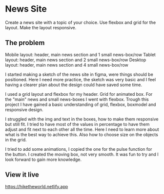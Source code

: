 # News Site

Create a news site with a topic of your choice. Use flexbox and grid for the layout. Make the layout responsive.

## The problem
Mobile layout: header, main news section and 1 small news-box/row
Tablet layout: header, main news section and 2 small news-box/row
Desktop layout: header, main news section and 4 small news-box/row 

I started making a sketch of the news site in figma, were things should be positioned. Here I need more practice, the sketch was very basic and I feel having a clearer plan about the design could have saved some time.

I used a grid layout and flexbox for my header. Grid for animated box.
For the "main" news and small news-boxes I went with flexbox. Trough this project I have gained a basic understanding of grid, flexbox, boxmodel and responsive design. 

I struggled with the img and text in the boxes, how to make them responsive but still fit. I tried to have most of the values in percentage to have them adjust and fit next to each other all the time. Here I need to learn more about what is the best way to achieve this.
Also how to choose size on the objects in the grid.

I tried to add some animations, I copied the one for the pulse function for the button. I created the moving box, not very smooth. It was fun to try and I look forward to gain more knowledge.

## View it live
https://hiketheworld.netlify.app